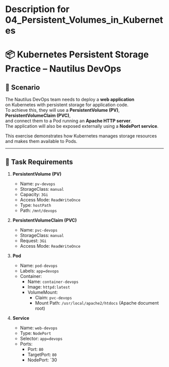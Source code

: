 # Description for 04_Persistent_Volumes_in_Kubernetes
# 📦 Kubernetes Persistent Storage Practice – Nautilus DevOps

## 📌 Scenario
The Nautilus DevOps team needs to deploy a **web application**\
on Kubernetes with persistent storage for application code.\
To achieve this, they will use a **PersistentVolume (PV)**, **PersistentVolumeClaim (PVC)**,\
and connect them to a Pod running an **Apache HTTP server**.\
The application will also be exposed externally using a **NodePort service**.

This exercise demonstrates how Kubernetes manages storage resources and makes them available to Pods.

---

## 🎯 Task Requirements

1. **PersistentVolume (PV)**
    - Name: `pv-devops`
    - StorageClass: `manual`
    - Capacity: `3Gi`
    - Access Mode: `ReadWriteOnce`
    - Type: `hostPath`
    - Path: `/mnt/devops`

2. **PersistentVolumeClaim (PVC)**
    - Name: `pvc-devops`
    - StorageClass: `manual`
    - Request: `3Gi`
    - Access Mode: `ReadWriteOnce`

3. **Pod**
    - Name: `pod-devops`
    - Labels: `app=devops`
    - Container:
        - Name: `container-devops`
        - Image: `httpd:latest`
        - VolumeMount:
            - Claim: `pvc-devops`
            - Mount Path: `/usr/local/apache2/htdocs` (Apache document root)

4. **Service**
    - Name: `web-devops`
    - Type: `NodePort`
    - Selector: `app=devops`
    - Ports:
        - Port: `80`
        - TargetPort: `80`
        - NodePort: `30
